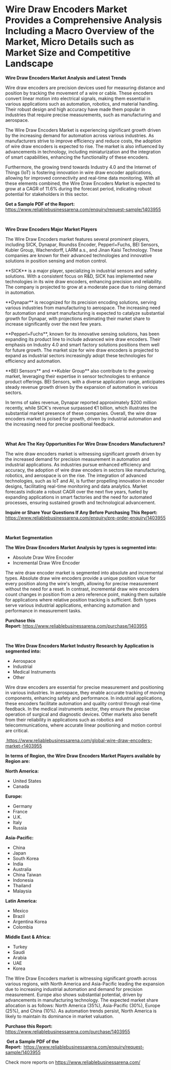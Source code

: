 <p><h1>Wire Draw Encoders Market Provides a Comprehensive Analysis Including a Macro Overview of the Market, Micro Details such as Market Size and Competitive Landscape</h1></p><p><strong>Wire Draw Encoders Market Analysis and Latest Trends</strong></p>
<p><p>Wire draw encoders are precision devices used for measuring distance and position by tracking the movement of a wire or cable. These encoders convert linear motion into electrical signals, making them essential in various applications such as automation, robotics, and material handling. Their robust design and high accuracy have made them popular in industries that require precise measurements, such as manufacturing and aerospace.</p><p>The Wire Draw Encoders Market is experiencing significant growth driven by the increasing demand for automation across various industries. As manufacturers strive to improve efficiency and reduce costs, the adoption of wire draw encoders is expected to rise. The market is also influenced by advancements in technology, including miniaturization and the integration of smart capabilities, enhancing the functionality of these encoders.</p><p>Furthermore, the growing trend towards Industry 4.0 and the Internet of Things (IoT) is fostering innovation in wire draw encoder applications, allowing for improved connectivity and real-time data monitoring. With all these elements combined, the Wire Draw Encoders Market is expected to grow at a CAGR of 11.6% during the forecast period, indicating robust potential for stakeholders in this sector.</p></p>
<p><strong>Get a Sample PDF of the Report:&nbsp;</strong> <a href="https://www.reliablebusinessarena.com/enquiry/request-sample/1403955?utm_campaign=1943&utm_medium=2&utm_source=Github&utm_content=ia&utm_term=13012025&utm_id=wire-draw-encoders">https://www.reliablebusinessarena.com/enquiry/request-sample/1403955</a></p>
<p>&nbsp;</p>
<p><strong>Wire Draw Encoders Major Market Players</strong></p>
<p><p>The Wire Draw Encoders market features several prominent players, including SICK, Dynapar, Roundss Encoder, Pepperl+Fuchs, BEI Sensors, Kubler Group, Wachendorff, LARM a.s., and Jinan Kaisi Technology. These companies are known for their advanced technologies and innovative solutions in position sensing and motion control.</p><p>**SICK** is a major player, specializing in industrial sensors and safety solutions. With a consistent focus on R&D, SICK has implemented new technologies in its wire draw encoders, enhancing precision and reliability. The company is projected to grow at a moderate pace due to rising demand in automation.</p><p>**Dynapar** is recognized for its precision encoding solutions, serving various industries from manufacturing to aerospace. The increasing need for automation and smart manufacturing is expected to catalyze substantial growth for Dynapar, with projections estimating their market share to increase significantly over the next few years.</p><p>**Pepperl+Fuchs**, known for its innovative sensing solutions, has been expanding its product line to include advanced wire draw encoders. Their emphasis on Industry 4.0 and smart factory solutions positions them well for future growth. The market size for wire draw encoders is projected to expand as industrial sectors increasingly adopt these technologies for efficiency and automation.</p><p>**BEI Sensors** and **Kubler Group** also contribute to the growing market, leveraging their expertise in sensor technologies to enhance product offerings. BEI Sensors, with a diverse application range, anticipates steady revenue growth driven by the expansion of automation in various sectors.</p><p>In terms of sales revenue, Dynapar reported approximately $200 million recently, while SICK's revenue surpassed €1 billion, which illustrates the substantial market presence of these companies. Overall, the wire draw encoders market is poised for growth, driven by industrial automation and the increasing need for precise positional feedback.</p></p>
<p>&nbsp;</p>
<p><strong>What Are The Key Opportunities For Wire Draw Encoders Manufacturers?</strong></p>
<p><p>The wire draw encoders market is witnessing significant growth driven by the increased demand for precision measurement in automation and industrial applications. As industries pursue enhanced efficiency and accuracy, the adoption of wire draw encoders in sectors like manufacturing, robotics, and aerospace is on the rise. The integration of advanced technologies, such as IoT and AI, is further propelling innovation in encoder designs, facilitating real-time monitoring and data analytics. Market forecasts indicate a robust CAGR over the next five years, fueled by expanding applications in smart factories and the need for automated processes, ensuring sustained growth and technological advancement.</p></p>
<p><strong>Inquire or Share Your Questions If Any Before Purchasing This Report:</strong> <a href="https://www.reliablebusinessarena.com/enquiry/pre-order-enquiry/1403955?utm_campaign=1943&utm_medium=2&utm_source=Github&utm_content=ia&utm_term=13012025&utm_id=wire-draw-encoders">https://www.reliablebusinessarena.com/enquiry/pre-order-enquiry/1403955</a></p>
<p>&nbsp;</p>
<p><strong>Market Segmentation</strong></p>
<p><strong>The Wire Draw Encoders Market Analysis by types is segmented into:</strong></p>
<p><ul><li>Absolute Draw Wire Encoder</li><li>Incremental Draw Wire Encoder</li></ul></p>
<p><p>The wire draw encoder market is segmented into absolute and incremental types. Absolute draw wire encoders provide a unique position value for every position along the wire's length, allowing for precise measurement without the need for a reset. In contrast, incremental draw wire encoders count changes in position from a zero reference point, making them suitable for applications where relative position tracking is sufficient. Both types serve various industrial applications, enhancing automation and performance in measurement tasks.</p></p>
<p><strong>Purchase this Report:&nbsp;</strong><a href="https://www.reliablebusinessarena.com/purchase/1403955?utm_campaign=1943&utm_medium=2&utm_source=Github&utm_content=ia&utm_term=13012025&utm_id=wire-draw-encoders">https://www.reliablebusinessarena.com/purchase/1403955</a></p>
<p>&nbsp;</p>
<p><strong>The Wire Draw Encoders Market Industry Research by Application is segmented into:</strong></p>
<p><ul><li>Aerospace</li><li>Industrial</li><li>Medical Instruments</li><li>Other</li></ul></p>
<p><p>Wire draw encoders are essential for precise measurement and positioning in various industries. In aerospace, they enable accurate tracking of moving components, enhancing safety and performance. In industrial applications, these encoders facilitate automation and quality control through real-time feedback. In the medical instruments sector, they ensure the precise operation of surgical and diagnostic devices. Other markets also benefit from their reliability in applications such as robotics and telecommunications, where accurate linear positioning and motion control are critical.</p></p>
<p><a href="https://www.reliablebusinessarena.com/global-wire-draw-encoders-market-r1403955?utm_campaign=1943&utm_medium=2&utm_source=Github&utm_content=ia&utm_term=13012025&utm_id=wire-draw-encoders">&nbsp;https://www.reliablebusinessarena.com/global-wire-draw-encoders-market-r1403955</a></p>
<p><strong>In terms of Region, the Wire Draw Encoders Market Players available by Region are:</strong></p>
<p>
    <p> <strong> North America: </strong>
        <ul>
            <li>United States</li>
            <li>Canada</li>
        </ul>
        </p> 
    <p> <strong> Europe: </strong>
        <ul>
            <li>Germany</li>
            <li>France</li>
            <li>U.K.</li>
            <li>Italy</li>
            <li>Russia</li>
        </ul>
        </p> 
    <p> <strong> Asia-Pacific: </strong>
        <ul>
            <li>China</li>
            <li>Japan</li>
            <li>South Korea</li>
            <li>India</li>
            <li>Australia</li>
            <li>China Taiwan</li>
            <li>Indonesia</li>
            <li>Thailand</li>
            <li>Malaysia</li>
        </ul>
        </p> 
    <p> <strong> Latin America: </strong>
        <ul>
            <li>Mexico</li>
            <li>Brazil</li>
            <li>Argentina Korea</li>
            <li>Colombia</li>
        </ul>
        </p> 
    <p> <strong> Middle East & Africa: </strong>
        <ul>
            <li>Turkey</li>
            <li>Saudi</li>
            <li>Arabia</li>
            <li>UAE</li>
            <li>Korea</li>
        </ul>
    </p>
    </p>
<p><p>The Wire Draw Encoders market is witnessing significant growth across various regions, with North America and Asia-Pacific leading the expansion due to increasing industrial automation and demand for precision measurement. Europe also shows substantial potential, driven by advancements in manufacturing technology. The expected market share allocation is as follows: North America (35%), Asia-Pacific (30%), Europe (25%), and China (10%). As automation trends persist, North America is likely to maintain its dominance in market valuation.</p></p>
<p><strong>Purchase this Report: </strong><a href="https://www.reliablebusinessarena.com/purchase/1403955?utm_campaign=1943&utm_medium=2&utm_source=Github&utm_content=ia&utm_term=13012025&utm_id=wire-draw-encoders">https://www.reliablebusinessarena.com/purchase/1403955</a></p>
<p>&nbsp;<strong>Get a Sample PDF of the Report:&nbsp;&nbsp;</strong><a href="https://www.reliablebusinessarena.com/enquiry/request-sample/1403955?utm_campaign=1943&utm_medium=2&utm_source=Github&utm_content=ia&utm_term=13012025&utm_id=wire-draw-encoders">https://www.reliablebusinessarena.com/enquiry/request-sample/1403955</a></p>
<p><strong></strong></p>
<p>Check more reports on <a href="https://www.reliablebusinessarena.com/?utm_campaign=1943&utm_medium=2&utm_source=Github&utm_content=ia&utm_term=13012025&utm_id=wire-draw-encoders">https://www.reliablebusinessarena.com/</a></p>
